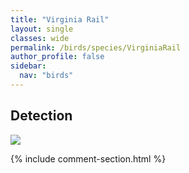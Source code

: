 ```yaml
---
title: "Virginia Rail"
layout: single
classes: wide
permalink: /birds/species/VirginiaRail
author_profile: false
sidebar:
  nav: "birds"
---
```


<h2>Detection</h2>

<a href="https://beallen.github.io/DevelopmentWebsite/assets/images/birds/VirginiaRail/det.jpg">
<img src="https://beallen.github.io/DevelopmentWebsite/assets/images/birds/VirginiaRail/det.jpg">
</a>

{% include comment-section.html %}
